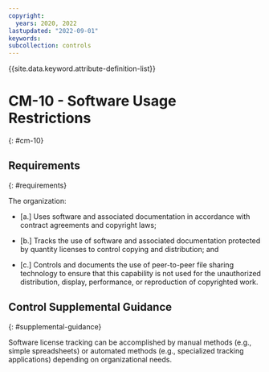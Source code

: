 ```yaml
---
copyright:
  years: 2020, 2022
lastupdated: "2022-09-01"
keywords: 
subcollection: controls
---
```



{{site.data.keyword.attribute-definition-list}}


# CM-10 - Software Usage Restrictions
{: #cm-10}

## Requirements
{: #requirements}

The organization:

- \[a.\] Uses software and associated documentation in accordance with contract agreements and copyright laws;

- \[b.\] Tracks the use of software and associated documentation protected by quantity licenses to control copying and distribution; and

- \[c.\] Controls and documents the use of peer-to-peer file sharing technology to ensure that this capability is not used for the unauthorized distribution, display, performance, or reproduction of copyrighted work.

## Control Supplemental Guidance
{: #supplemental-guidance}

Software license tracking can be accomplished by manual methods (e.g., simple spreadsheets) or automated methods (e.g., specialized tracking applications) depending on organizational needs.
